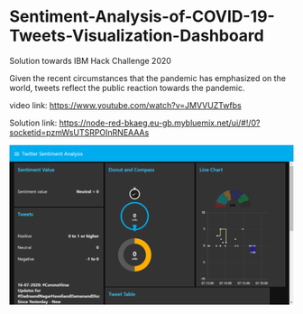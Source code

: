 # Sentiment-Analysis-of-COVID-19-Tweets-Visualization-Dashboard
Solution towards IBM Hack Challenge 2020

Given the recent circumstances that the pandemic has emphasized on the world, tweets reflect the public reaction towards the pandemic.
 
 video link: https://www.youtube.com/watch?v=JMVVUZTwfbs
 
 Solution link:
https://node-red-bkaeg.eu-gb.mybluemix.net/ui/#!/0?socketid=pzmWsUTSRPOInRNEAAAs

![Website screenshot](https://github.com/gersondi/Sentiment-Analysis-of-COVID-19-Tweets-Visualization-Dashboard/blob/master/webView.png)

